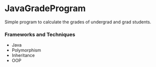 # JavaGradeProgram
Simple program to calculate the grades of undergrad and grad students.

### Frameworks and Techniques
* Java
* Polymorphism
* Inheritance
* OOP
